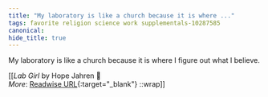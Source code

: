 ```yaml
---
title: "My laboratory is like a church because it is where ..."
tags: favorite religion science work supplementals-10287585
canonical: 
hide_title: true
---
```


My laboratory is like a church because it is where I figure out what I believe.


[[<cite>_Lab Girl_</cite> by Hope Jahren 📕<br>
_More_: [Readwise URL](https://readwise.io/open/209716652){:target="_blank"}
::wrap]]